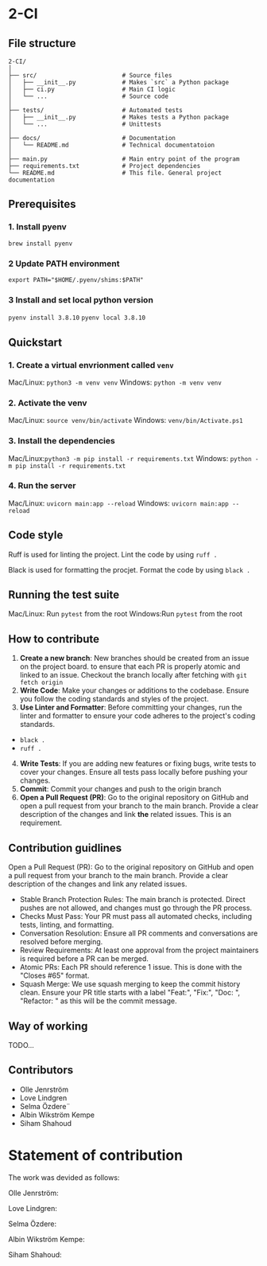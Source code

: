 # 2-CI

## File structure

```
2-CI/
│
├── src/                        # Source files
│   ├── __init__.py             # Makes `src` a Python package
│   ├── ci.py                   # Main CI logic
│   └── ...                     # Source code
│
├── tests/                      # Automated tests
│   ├── __init__.py             # Makes tests a Python package
│   └── ...                     # Unittests
│
├── docs/                       # Documentation
│   └── README.md               # Technical documentatoion
│
├── main.py                     # Main entry point of the program
├── requirements.txt            # Project dependencies
└── README.md                   # This file. General project documentation
```

## Prerequisites

### 1. Install pyenv

`brew install pyenv`

### 2 Update PATH environment

`export PATH="$HOME/.pyenv/shims:$PATH"`

### 3 Install and set local python version

`pyenv install 3.8.10`
`pyenv local 3.8.10`

## Quickstart

### 1. Create a virtual envrionment called `venv`

Mac/Linux: `python3 -m venv venv`
Windows:    `python -m venv venv`

### 2. Activate the venv

Mac/Linux: `source venv/bin/activate`
Windows:   `venv/bin/Activate.ps1`

### 3. Install the dependencies

Mac/Linux:`python3 -m pip install -r requirements.txt`
Windows:  `python -m pip install -r requirements.txt`

### 4. Run the server

Mac/Linux:  `uvicorn main:app --reload`
Windows:    `uvicorn main:app --reload`

## Code style

Ruff is used for linting the project. Lint the code by using `ruff .`

Black is used for formatting the procjet. Format the code by using `black .`

## Running the test suite

Mac/Linux: Run `pytest` from the root
Windows:Run `pytest` from the root


## How to contribute

1. **Create a new branch**: New branches should be created from an issue on the project board. to ensure that each PR is properly atomic and linked to an issue. Checkout the branch locally after fetching with `git fetch origin`
2. **Write Code**: Make your changes or additions to the codebase. Ensure you follow the coding standards and styles of the project.
3. **Use Linter and Formatter**: Before committing your changes, run the linter and formatter to ensure your code adheres to the project's coding standards.

- `black .`
- `ruff .`

4. **Write Tests**: If you are adding new features or fixing bugs, write tests to cover your changes. Ensure all tests pass locally before pushing your changes.
5. **Commit**: Commit your changes and push to the origin branch
6. **Open a Pull Request (PR)**: Go to the original repository on GitHub and open a pull request from your branch to the main branch. Provide a clear description of the changes and link **the** related issues. This is an requirement.

## Contribution guidlines

Open a Pull Request (PR): Go to the original repository on GitHub and open a pull request from your branch to the main branch. Provide a clear description of the changes and link any related issues.

- Stable Branch Protection Rules: The main branch is protected. Direct pushes are not allowed, and changes must go through the PR process.
- Checks Must Pass: Your PR must pass all automated checks, including tests, linting, and formatting.
- Conversation Resolution: Ensure all PR comments and conversations are resolved before merging.
- Review Requirements: At least one approval from the project maintainers is required before a PR can be merged.
- Atomic PRs: Each PR should reference 1 issue. This is done with the "Closes #65" format.
- Squash Merge: We use squash merging to keep the commit history clean. Ensure your PR title starts with a label "Feat:", "Fix:", "Doc: ", "Refactor: " as this will be the commit message.

## Way of working

TODO...

## Contributors

- Olle Jenrström
- Love Lindgren
- Selma Özdere¨
- Albin Wikström Kempe
- Siham Shahoud


# Statement of contribution

The work was devided as follows:

Olle Jenrström:

Love Lindgren:

Selma Özdere:

Albin Wikström Kempe:

Siham Shahoud:
